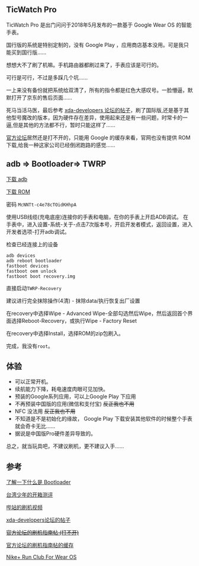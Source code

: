 ## TicWatch Pro
TicWatch Pro 是出门问问于2018年5月发布的一款基于 Google Wear OS 的智能手表。

国行版的系统是特别定制的，没有 Google Play ，应用商店基本没用。可是我只能买到国行版……

想想大不了刷了机嘛。手机路由器都刷过来了，手表应该是可行的。

可行是可行，不过是多踩几个坑……

一上来没有备份就把系统给双清了，所有的指令都是红色大感叹号。一脸懵逼，默默打开了京东的售后页面……

死马当活马医，最后参考 [xda-developers 论坛的帖子](https://forum.xda-developers.com/smartwatch/other-smartwatches/rom-kernel-t3821013)，刷了国际版,还是基于其他型号魔改的版本，因为硬件存在差异，使用起来还是有一些问题，时常卡的一逼,但是其他的方法都不行，暂时只能这样了……

[官方论坛]()居然还是打不开的，只能用 Google 的缓存来看，官网也没有提供 ROM 下载,给我一种这家公司已经倒闭跑路的感觉……

## adb => Bootloader=> TWRP
[下载 adb](https://dl.google.com/android/repository/platform-tools_r29.0.3-windows.zip)

[下载 ROM](https://mega.nz/#F!1IsjVCII)

密码 `McNNTt-c4e78cTOidKHhpA`


使用USB线缆(充电底座)连接你的手表和电脑，在你的手表上开启ADB调试。
在手表中，进入设置-系统-关于-点击7次版本号，开启开发者模式，返回设置，进入开发者选项-打开adb调试。

检查已经连接上的设备
~~~
adb devices
adb reboot bootloader
fastboot devices
fastboot oem unlock
fastboot boot recovery.img
~~~

直接启动`TWRP-Recovery`

建议进行完全抹除操作(4清) - 抹除data/执行恢复出厂设置

在recovery中选择Wipe - Advanced Wipe-全部勾选然后Wipe，然后返回首个界面选择Reboot-Recovery，或执行Wipe - Factory Reset

在recovery中选择Install，选择ROM的zip包刷入。

完成，我没有`root`。

## 体验

- 可以正常开机。
- 续航能力下降，耗电速度肉眼可见加快。
- 预装的Google系列应用，可以上Google Play 下应用
- 不再预装中国版的应用(微信和支付宝) ~~反正我也不用~~
- NFC 没法用 ~~反正我也不用~~
- 不知道是不是初始化的缘故， Google Play 下载安装其他软件的时候整个手表就会奇卡无比……
- 据说是中国版Pro硬件差异导致的。

总之，就当玩具吧，不建议刷机，更不建议入手……

## 参考

[了解一下什么是 Bootloader](https://sspai.com/post/38319)

[台湾少年的开箱测评](https://www.bilibili.com/video/av47884656/)

[哔站的刷机视频](https://www.bilibili.com/video/av26414053/)

[xda-developers论坛的帖子](https://forum.xda-developers.com/smartwatch/other-smartwatches/rom-kernel-t3821013)

[~~官方论坛的刷机指南帖 (打不开)~~](https://bbs.chumenwenwen.com/forum.php?mod=viewthread&tid=409801)

[官方论坛的刷机指南帖的缓存](https://webcache.googleusercontent.com/search?q=cache:RZaf7lQCPmkJ:https://bbs.chumenwenwen.com/forum.php%3Fmod%3Dviewthread%26tid%3D409801+&cd=6&hl=zh-CN&ct=clnk&gl=jphttps://bbs.chumenwenwen.com/forum.php?mod=viewthread&tid=409801)

[Nike+ Run Club For Wear OS ](https://www.youtube.com/watch?v=W-za4-nIYZY)